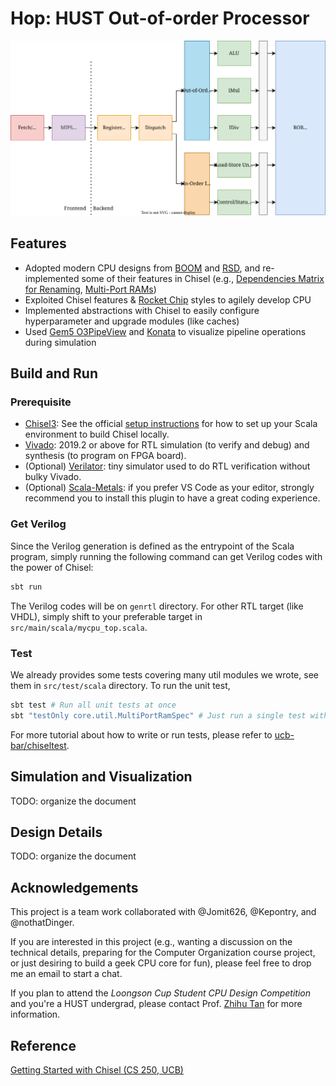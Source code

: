 # Hop: HUST Out-of-order Processor

![hop-cpu](./doc/hop-cpu.svg)

## Features

- Adopted modern CPU designs from [BOOM](https://github.com/riscv-boom/riscv-boom) and [RSD](https://github.com/rsd-devel/rsd), and re-implemented some of their features in Chisel (e.g., [Dependencies Matrix for Renaming](https://docs.boom-core.org/en/latest/sections/rename-stage.html), [Multi-Port RAMs](https://tomverbeure.github.io/2019/08/03/Multiport-Memories.html))
- Exploited Chisel features & [Rocket Chip](https://github.com/chipsalliance/rocket-chip) styles to agilely develop CPU
- Implemented abstractions with Chisel to easily configure hyperparameter and upgrade modules (like caches)
- Used [Gem5 O3PipeView](https://www.gem5.org/documentation/general_docs/cpu_models/visualization/) and [Konata](https://github.com/shioyadan/Konata) to visualize pipeline operations during simulation

## Build and Run

### Prerequisite

- [Chisel3](https://www.chisel-lang.org/): See the official [setup instructions](https://github.com/chipsalliance/chisel3/blob/master/SETUP.md) for how to set up your Scala environment to build Chisel locally.
- [Vivado](https://www.xilinx.com/products/design-tools/vivado.html): 2019.2 or above for RTL simulation (to verify and debug) and synthesis (to program on FPGA board).
- (Optional) [Verilator](https://www.veripool.org/verilator/): tiny simulator used to do RTL verification without bulky Vivado.
- (Optional) [Scala-Metals](https://scalameta.org/metals/docs/editors/vscode/): if you prefer VS Code as your editor, strongly recommend you to install this plugin to have a great coding experience.

### Get Verilog

Since the Verilog generation is defined as the entrypoint of the Scala program, simply running the following command can get Verilog codes with the power of Chisel:
```bash
sbt run
```

The Verilog codes will be on `genrtl` directory. For other RTL target (like VHDL), simply shift to your preferable target in `src/main/scala/mycpu_top.scala`.

### Test

We already provides some tests covering many util modules we wrote, see them in `src/test/scala` directory. To run the unit test,
```bash
sbt test # Run all unit tests at once
sbt "testOnly core.util.MultiPortRamSpec" # Just run a single test with spec name
```

For more tutorial about how to write or run tests, please refer to [ucb-bar/chiseltest](https://github.com/ucb-bar/chiseltest).

## Simulation and Visualization

TODO: organize the document

## Design Details

TODO: organize the document

## Acknowledgements

This project is a team work collaborated with @Jomit626, @Kepontry, and @nothatDinger.

If you are interested in this project (e.g., wanting a discussion on the technical details, preparing for the Computer Organization course project, or just desiring to build a geek CPU core for fun), please feel free to drop me an email to start a chat.

If you plan to attend the *Loongson Cup Student CPU Design Competition* and you're a HUST undergrad, please contact Prof. [Zhihu Tan](http://faculty.hust.edu.cn/tanzhihu/en/index.htm) for more information.

## Reference

[Getting Started with Chisel (CS 250, UCB)](https://inst.eecs.berkeley.edu/~cs250/sp16/handouts/chisel-getting-started.pdf)